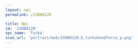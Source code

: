```yaml
---
layout: npc
permalink: /23000120

title: Npc
id: '23000120'
npc_name: 'Turka'
icon_url: 'portrait/mob/23000120_b_turkahoodforce_p.png'
---
```

